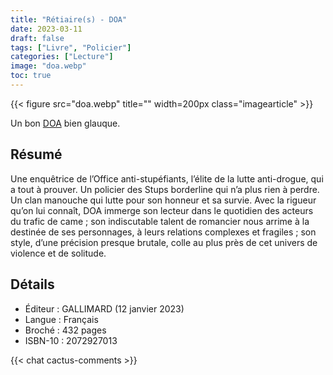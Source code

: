 ```yaml
---
title: "Rétiaire(s) - DOA"
date: 2023-03-11
draft: false
tags: ["Livre", "Policier"]
categories: ["Lecture"]
image: "doa.webp"
toc: true
---
```

{{< figure src="doa.webp" title="" width=200px class="imagearticle" >}}

Un bon [DOA](https://fr.wikipedia.org/wiki/DOA_(auteur)) bien glauque.

## Résumé
Une enquêtrice de l’Office anti-stupéfiants, l’élite de la lutte anti-drogue, qui a tout à prouver. Un policier des Stups borderline qui n’a plus rien à perdre. Un clan manouche qui lutte pour son honneur et sa survie. Avec la rigueur qu’on lui connaît, DOA immerge son lecteur dans le quotidien des acteurs du trafic de came ; son indiscutable talent de romancier nous arrime à la destinée de ses personnages, à leurs relations complexes et fragiles ; son style, d’une précision presque brutale, colle au plus près de cet univers de violence et de solitude.

## Détails
- Éditeur :  GALLIMARD (12 janvier 2023)
- Langue  : Français
- Broché :  432 pages
- ISBN-10  : 2072927013

{{< chat cactus-comments >}}

